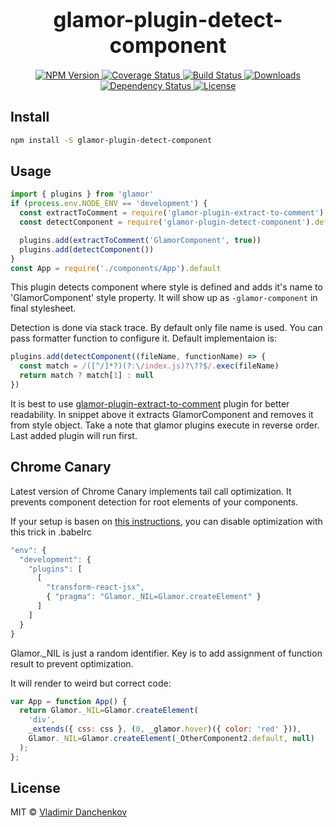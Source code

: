 <big><h1 align="center">glamor-plugin-detect-component</h1></big>

<p align="center">
  <a href="https://npmjs.org/package/glamor-plugin-detect-component">
    <img src="https://img.shields.io/npm/v/glamor-plugin-detect-component.svg?style=flat-square"
         alt="NPM Version">
  </a>

  <a href="https://coveralls.io/r/vdanchenkov/glamor-plugin-detect-component">
    <img src="https://img.shields.io/coveralls/vdanchenkov/glamor-plugin-detect-component.svg?style=flat-square"
         alt="Coverage Status">
  </a>

  <a href="https://travis-ci.org/vdanchenkov/glamor-plugin-detect-component">
    <img src="https://img.shields.io/travis/vdanchenkov/glamor-plugin-detect-component.svg?style=flat-square"
         alt="Build Status">
  </a>

  <a href="https://npmjs.org/package/glamor-plugin-detect-component">
    <img src="http://img.shields.io/npm/dm/glamor-plugin-detect-component.svg?style=flat-square"
         alt="Downloads">
  </a>

  <a href="https://david-dm.org/vdanchenkov/glamor-plugin-detect-component.svg">
    <img src="https://david-dm.org/vdanchenkov/glamor-plugin-detect-component.svg?style=flat-square"
         alt="Dependency Status">
  </a>

  <a href="https://github.com/vdanchenkov/glamor-plugin-detect-component/blob/master/LICENSE">
    <img src="https://img.shields.io/npm/l/glamor-plugin-detect-component.svg?style=flat-square"
         alt="License">
  </a>
</p>

<p align="center"><big>

</big></p>


## Install

```sh
npm install -S glamor-plugin-detect-component
```

## Usage

```js
import { plugins } from 'glamor'
if (process.env.NODE_ENV == 'development') {
  const extractToComment = require('glamor-plugin-extract-to-comment').default
  const detectComponent = require('glamor-plugin-detect-component').default

  plugins.add(extractToComment('GlamorComponent', true))
  plugins.add(detectComponent())
}
const App = require('./components/App').default
```

This plugin detects component where style is defined and adds it's name to 'GlamorComponent' style property. It will show up as `-glamor-component` in final stylesheet.

Detection is done via stack trace. By default only file name is used. You can pass formatter function to configure it. Default implementaion is:

```jsx
plugins.add(detectComponent((fileName, functionName) => {
  const match = /([^/]*?)(?:\/index.js)?\??$/.exec(fileName)
  return match ? match[1] : null
})
``` 

It is best to use [glamor-plugin-extract-to-comment](https://www.npmjs.com/package/glamor-plugin-extract-to-comment) plugin for better readability. In snippet above it extracts GlamorComponent and removes it from style object. Take a note that glamor plugins execute in reverse order. Last added plugin will run first.

## Chrome Canary
Latest version of Chrome Canary implements tail call optimization. It prevents component detection for root elements of your components. 

If your setup is basen on [this instructions](https://github.com/threepointone/glamor/blob/master/docs/createElement.md), you can disable optimization with this trick in .babelrc 

 ```js
 "env": {
   "development": {
     "plugins": [
       [
         "transform-react-jsx",
         { "pragma": "Glamor._NIL=Glamor.createElement" }
       ]
     ]
   }
 }
 ```

Glamor._NIL is just a random identifier. Key is to add assignment of function result to prevent optimization. 

It will render to weird but correct code:

```js
var App = function App() {
  return Glamor._NIL=Glamor.createElement(
    'div',
    _extends({ css: css }, (0, _glamor.hover)({ color: 'red' })),
    Glamor._NIL=Glamor.createElement(_OtherComponent2.default, null)
  );
};
```

## License

MIT © [Vladimir Danchenkov](http://github.com/vdanchenkov)

[npm-url]: https://npmjs.org/package/glamor-plugin-detect-component
[npm-image]: https://img.shields.io/npm/v/glamor-plugin-detect-component.svg?style=flat-square

[travis-url]: https://travis-ci.org/vdanchenkov/glamor-plugin-detect-component
[travis-image]: https://img.shields.io/travis/vdanchenkov/glamor-plugin-detect-component.svg?style=flat-square

[coveralls-url]: https://coveralls.io/r/vdanchenkov/glamor-plugin-detect-component
[coveralls-image]: https://img.shields.io/coveralls/vdanchenkov/glamor-plugin-detect-component.svg?style=flat-square

[depstat-url]: https://david-dm.org/vdanchenkov/glamor-plugin-detect-component
[depstat-image]: https://david-dm.org/vdanchenkov/glamor-plugin-detect-component.svg?style=flat-square

[download-badge]: http://img.shields.io/npm/dm/glamor-plugin-detect-component.svg?style=flat-square
